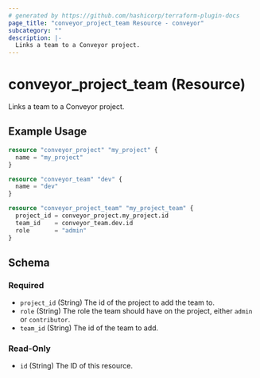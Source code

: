 ```yaml
---
# generated by https://github.com/hashicorp/terraform-plugin-docs
page_title: "conveyor_project_team Resource - conveyor"
subcategory: ""
description: |-
  Links a team to a Conveyor project.
---
```


# conveyor_project_team (Resource)

Links a team to a Conveyor project.

## Example Usage

```terraform
resource "conveyor_project" "my_project" {
  name = "my_project"
}

resource "conveyor_team" "dev" {
  name = "dev"
}

resource "conveyor_project_team" "my_project_team" {
  project_id = conveyor_project.my_project.id
  team_id    = conveyor_team.dev.id
  role       = "admin"
}
```

<!-- schema generated by tfplugindocs -->
## Schema

### Required

- `project_id` (String) The id of the project to add the team to.
- `role` (String) The role the team should have on the project, either `admin` or `contributor`.
- `team_id` (String) The id of the team to add.

### Read-Only

- `id` (String) The ID of this resource.


